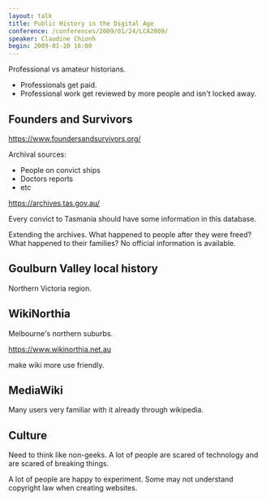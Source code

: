 ```yaml
---
layout: talk
title: Public History in the Digital Age
conference: /conferences/2009/01/24/LCA2009/
speaker: Claudine Chionh
begin: 2009-01-20 16:00
---
```

Professional vs amateur historians.

* Professionals get paid.
* Professional work get reviewed by more people and isn't locked away.

## Founders and Survivors

<https://www.foundersandsurvivors.org/>

Archival sources:

* People on convict ships
* Doctors reports
* etc


<https://archives.tas.gov.au/>

Every convict to Tasmania should have some information in this database.

Extending the archives. What happened to people after they were freed? What
happened to their families? No official information is available.


## Goulburn Valley local history

Northern Victoria region.

## WikiNorthia

Melbourne's northern suburbs.

<https://www.wikinorthia.net.au>

make wiki more use friendly.


## MediaWiki

Many users very familiar with it already through wikipedia.


## Culture

Need to think like non-geeks. A lot of people are scared of technology and are
scared of breaking things.

A lot of people are happy to experiment. Some may not understand copyright law
when creating websites.
